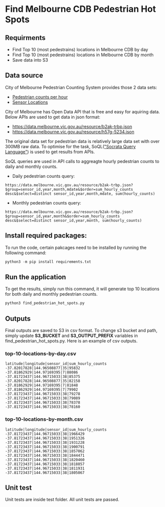 # Find Melbourne CDB Pedestrian Hot Spots

## Requirments
- Find Top 10 (most pedestrains) locations in Melbourne CDB by day
- Find Top 10 (most pedestrains) locations in Melbourne CDB by month
- Save data into S3

## Data source
City of Melbourne Pedestrian Counting System provides those 2 data sets:
- [Pedestrian counts per hour](https://data.melbourne.vic.gov.au/Transport/Pedestrian-Counting-System-Monthly-counts-per-hour/b2ak-trbp)
- [Sensor Locations](https://data.melbourne.vic.gov.au/Transport/Pedestrian-Counting-System-Sensor-Locations/h57g-5234)

City of Melbourne has Open Data API that is free and easy for aquiring data.
Below APIs are used to get data in json format:
- https://data.melbourne.vic.gov.au/resource/b2ak-trbp.json
- https://data.melbourne.vic.gov.au/resource/h57g-5234.json

The original data set for pedestrian data is relatively large data set with over 300MB raw data. To optimise for the task, SoQL(["Socrata Query Language"](https://dev.socrata.com/docs/queries/)) is used to get results from APIs.


SoQL queries are used in API calls to aggreagte hourly pedestrian counts to daily and monthly counts.
- Daily pedestrian counts query:
```
https://data.melbourne.vic.gov.au/resource/b2ak-trbp.json?$group=sensor_id,year,month,mdate&$order=sum_hourly_counts desc&$select=distinct sensor_id,year,month,mdate, sum(hourly_counts)
```
- Monthly pedestrian counts query:
```
https://data.melbourne.vic.gov.au/resource/b2ak-trbp.json?$group=sensor_id,year,month&$order=sum_hourly_counts desc&$select=distinct sensor_id,year,month, sum(hourly_counts)
```
## Install required packages:
To run the code, certain pakcages need to be installed by running the following command:
```python
python3 -m pip install requirements.txt
```

## Run the application
To get the results, simply run this command, it will generate top 10 locations for both daily and monthly pedestrian counts.
```python
python3 find_pedestrian_hot_spots.py
```
## Outputs
Final outputs are saved to S3 in csv format. 
To change s3 bucket and path, simply update **S3_BUCKET** and **S3_OUTPUT_PREFIX** variables in find_pedestrian_hot_spots.py.
Here is an example of csv outputs.
### top-10-locations-by-day.csv
```
latitude|longitude|sensor_id|sum_hourly_counts
-37.82017828|144.96508877|35|95832
-37.81862929|144.97169395|7|88086
-37.81723437|144.96715033|38|85375
-37.82017828|144.96508877|35|82158
-37.81862929|144.97169395|7|81848
-37.81862929|144.97169395|7|79902
-37.81723437|144.96715033|38|79278
-37.81723437|144.96715033|38|79089
-37.81723437|144.96715033|38|78378
-37.81723437|144.96715033|38|78160
```
### top-10-locations-by-month.csv
```
latitude|longitude|sensor_id|sum_hourly_counts
-37.81723437|144.96715033|38|1966429
-37.81723437|144.96715033|38|1951326
-37.81723437|144.96715033|38|1931228
-37.81723437|144.96715033|38|1900791
-37.81723437|144.96715033|38|1857062
-37.81723437|144.96715033|38|1844471
-37.81723437|144.96715033|38|1820460
-37.81723437|144.96715033|38|1818857
-37.81723437|144.96715033|38|1811931
-37.81723437|144.96715033|38|1805067
```
## Unit test
Unit tests are inside test folder. All unit tests are passed.
